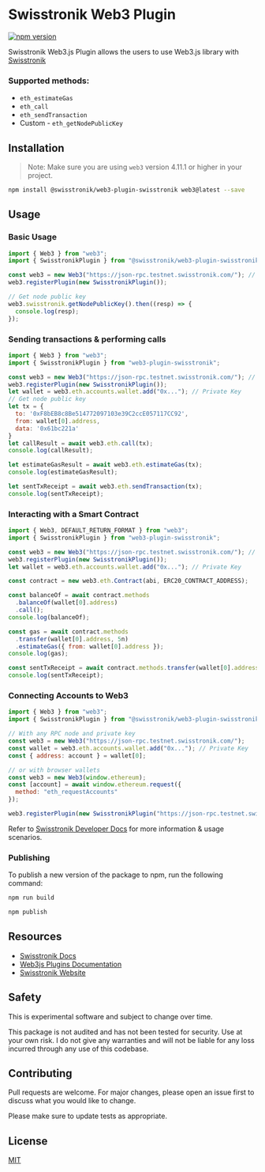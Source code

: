 # Swisstronik Web3 Plugin

[![npm version](https://img.shields.io/badge/npm-1.5.0-brightgreen)](https://www.npmjs.com/package/@swisstronik/web3-plugin-swisstronik)

Swisstronik Web3.js Plugin allows the users to use Web3.js library with [Swisstronik](https://swisstronik.com)

### Supported methods:

- `eth_estimateGas`
- `eth_call`
- `eth_sendTransaction`
- Custom - `eth_getNodePublicKey`

## Installation

> Note: Make sure you are using `web3` version 4.11.1 or higher in your project.

```bash
npm install @swisstronik/web3-plugin-swisstronik web3@latest --save
```

## Usage

### Basic Usage

```js
import { Web3 } from "web3";
import { SwisstronikPlugin } from "@swisstronik/web3-plugin-swisstronik";

const web3 = new Web3("https://json-rpc.testnet.swisstronik.com/"); // Any RPC node you wanted to connect with
web3.registerPlugin(new SwisstronikPlugin());

// Get node public key
web3.swisstronik.getNodePublicKey().then((resp) => {
  console.log(resp);
});
```

### Sending transactions & performing calls

```js
import { Web3 } from "web3";
import { SwisstronikPlugin } from "web3-plugin-swisstronik";

const web3 = new Web3("https://json-rpc.testnet.swisstronik.com/"); // Any RPC node you wanted to connect with
web3.registerPlugin(new SwisstronikPlugin());
let wallet = web3.eth.accounts.wallet.add("0x..."); // Private Key
// Get node public key
let tx = {
  to: '0xF8bEB8c8Be514772097103e39C2ccE057117CC92',
  from: wallet[0].address,
  data: '0x61bc221a'
}
let callResult = await web3.eth.call(tx);
console.log(callResult);

let estimateGasResult = await web3.eth.estimateGas(tx);
console.log(estimateGasResult);

let sentTxReceipt = await web3.eth.sendTransaction(tx);
console.log(sentTxReceipt);

```

### Interacting with a Smart Contract

```js
import { Web3, DEFAULT_RETURN_FORMAT } from "web3";
import { SwisstronikPlugin } from "web3-plugin-swisstronik";

const web3 = new Web3("https://json-rpc.testnet.swisstronik.com/"); // Any RPC node you wanted to connect with
web3.registerPlugin(new SwisstronikPlugin());
let wallet = web3.eth.accounts.wallet.add("0x..."); // Private Key

const contract = new web3.eth.Contract(abi, ERC20_CONTRACT_ADDRESS);

const balanceOf = await contract.methods
  .balanceOf(wallet[0].address)
  .call();
console.log(balanceOf);

const gas = await contract.methods
  .transfer(wallet[0].address, 5n)
  .estimateGas({ from: wallet[0].address });
console.log(gas);

const sentTxReceipt = await contract.methods.transfer(wallet[0].address, 5n).send({from: wallet[0].address});
console.log(sentTxReceipt);


```

### Connecting Accounts to Web3

```js
import { Web3 } from "web3";
import { SwisstronikPlugin } from "@swisstronik/web3-plugin-swisstronik";

// With any RPC node and private key
const web3 = new Web3("https://json-rpc.testnet.swisstronik.com/");
const wallet = web3.eth.accounts.wallet.add("0x..."); // Private Key
const { address: account } = wallet[0];

// or with browser wallets
const web3 = new Web3(window.ethereum);
const [account] = await window.ethereum.request({
  method: "eth_requestAccounts"
});

web3.registerPlugin(new SwisstronikPlugin("https://json-rpc.testnet.swisstronik.com/"));
```

Refer to [Swisstronik Developer Docs](https://swisstronik.gitbook.io/swisstronik-docs/) for more information & usage scenarios.

### Publishing

To publish a new version of the package to npm, run the following command:

```bash
npm run build

npm publish
```

## Resources

- [Swisstronik Docs](https://swisstronik.gitbook.io/swisstronik-docs/)
- [Web3js Plugins Documentation](https://docs.web3js.org/guides/web3_plugin_guide/)
- [Swisstronik Website](https://swisstronik.com)

## Safety

This is experimental software and subject to change over time.

This package is not audited and has not been tested for security. Use at your own risk.
I do not give any warranties and will not be liable for any loss incurred through any use of this codebase.


Contributing
------------

Pull requests are welcome. For major changes, please open an issue first
to discuss what you would like to change.

Please make sure to update tests as appropriate.

License
-------

[MIT](https://choosealicense.com/licenses/mit/)
